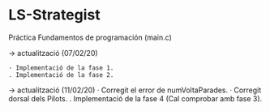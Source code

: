 # LS-Strategist
Práctica Fundamentos de programación (main.c)

-> actualització (07/02/20)

	· Implementació de la fase 1.
	. Implementació de la fase 2.
	
-> actualització (11/02/20)
	· Corregit el error de numVoltaParades.
	· Corregit dorsal dels Pilots.
	. Implementació de la fase 4 (Cal comprobar amb fase 3).
	
